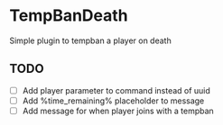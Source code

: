 # TempBanDeath
Simple plugin to tempban a player on death

## TODO

- [ ] Add player parameter to command instead of uuid
- [ ] Add %time_remaining% placeholder to message
- [ ] Add message for when player joins with a tempban
